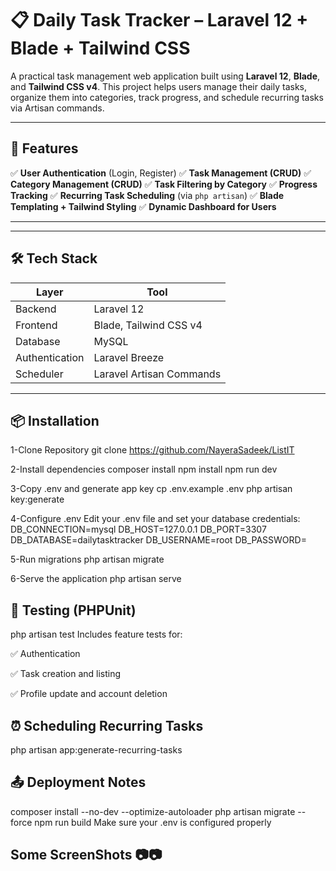 # 📋 Daily Task Tracker – Laravel 12 + Blade + Tailwind CSS

A practical task management web application built using **Laravel 12**, **Blade**, and **Tailwind CSS v4**. This project helps users manage their daily tasks, organize them into categories, track progress, and schedule recurring tasks via Artisan commands.

---

## 🚀 Features

✅ **User Authentication** (Login, Register)
✅ **Task Management (CRUD)**
✅ **Category Management (CRUD)**
✅ **Task Filtering by Category**
✅ **Progress Tracking**
✅ **Recurring Task Scheduling** (via `php artisan`)
✅ **Blade Templating + Tailwind Styling**
✅ **Dynamic Dashboard for Users**

---


---

## 🛠 Tech Stack

| Layer        | Tool                         |
|--------------|------------------------------|
| Backend      | Laravel 12                   |
| Frontend     | Blade, Tailwind CSS v4       |
| Database     | MySQL                        |
| Authentication | Laravel Breeze             |
| Scheduler    | Laravel Artisan Commands     |

---

## 📦 Installation
1-Clone Repository git clone https://github.com/NayeraSadeek/ListIT

2-Install dependencies composer install npm install npm run dev

3-Copy .env and generate app key cp .env.example .env php artisan key:generate

4-Configure .env Edit your .env file and set your database credentials: 
DB_CONNECTION=mysql 
DB_HOST=127.0.0.1 
DB_PORT=3307
DB_DATABASE=dailytasktracker
DB_USERNAME=root
DB_PASSWORD=

5-Run migrations php artisan migrate

6-Serve the application php artisan serve 


## 🧪 Testing (PHPUnit)
php artisan test
Includes feature tests for:

✅ Authentication

✅ Task creation and listing

✅ Profile update and account deletion

## ⏰ Scheduling Recurring Tasks
php artisan app:generate-recurring-tasks

## 📤 Deployment Notes
composer install --no-dev --optimize-autoloader
php artisan migrate --force
npm run build
Make sure your .env is configured properly

## Some ScreenShots 📷📷



